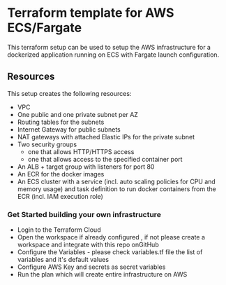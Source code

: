 # Terraform template for AWS ECS/Fargate

This terraform setup can be used to setup the AWS infrastructure
for a dockerized application running on ECS with Fargate launch
configuration.

## Resources

This setup creates the following resources:

- VPC
- One public and one private subnet per AZ
- Routing tables for the subnets
- Internet Gateway for public subnets
- NAT gateways with attached Elastic IPs for the private subnet
- Two security groups
  - one that allows HTTP/HTTPS access
  - one that allows access to the specified container port
- An ALB + target group with listeners for port 80
- An ECR for the docker images
- An ECS cluster with a service (incl. auto scaling policies for CPU and memory usage)
  and task definition to run docker containers from the ECR (incl. IAM execution role)


### Get Started building your own infrastructure

- Login to the Terraform Cloud
- Open the workspace if already configured , if not please create a workspace and integrate with this repo onGitHub 
- Configure the Variables - please check variables.tf file the list of variables and it's default values 
- Configure AWS Key and secrets as secret variables 
- Run the plan which will create entire infrastructure on AWS